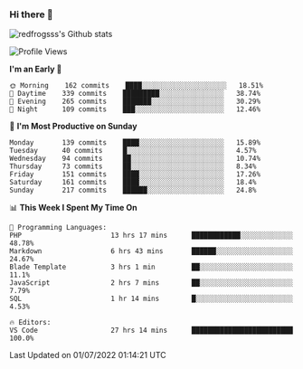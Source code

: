 ### Hi there 👋

<img src="https://github-readme-stats.vercel.app/api?username=redfrogsss&show_icons=true" alt="redfrogsss's Github stats"></img>

<!--START_SECTION:waka-->
![Profile Views](http://img.shields.io/badge/Profile%20Views-0-blue)

**I'm an Early 🐤** 

```text
🌞 Morning    162 commits    ████░░░░░░░░░░░░░░░░░░░░░   18.51% 
🌆 Daytime    339 commits    █████████░░░░░░░░░░░░░░░░   38.74% 
🌃 Evening    265 commits    ███████░░░░░░░░░░░░░░░░░░   30.29% 
🌙 Night      109 commits    ███░░░░░░░░░░░░░░░░░░░░░░   12.46%

```
📅 **I'm Most Productive on Sunday** 

```text
Monday       139 commits    ████░░░░░░░░░░░░░░░░░░░░░   15.89% 
Tuesday      40 commits     █░░░░░░░░░░░░░░░░░░░░░░░░   4.57% 
Wednesday    94 commits     ██░░░░░░░░░░░░░░░░░░░░░░░   10.74% 
Thursday     73 commits     ██░░░░░░░░░░░░░░░░░░░░░░░   8.34% 
Friday       151 commits    ████░░░░░░░░░░░░░░░░░░░░░   17.26% 
Saturday     161 commits    ████░░░░░░░░░░░░░░░░░░░░░   18.4% 
Sunday       217 commits    ██████░░░░░░░░░░░░░░░░░░░   24.8%

```


📊 **This Week I Spent My Time On** 

```text
💬 Programming Languages: 
PHP                      13 hrs 17 mins      ████████████░░░░░░░░░░░░░   48.78% 
Markdown                 6 hrs 43 mins       ██████░░░░░░░░░░░░░░░░░░░   24.67% 
Blade Template           3 hrs 1 min         ██░░░░░░░░░░░░░░░░░░░░░░░   11.1% 
JavaScript               2 hrs 7 mins        ██░░░░░░░░░░░░░░░░░░░░░░░   7.79% 
SQL                      1 hr 14 mins        █░░░░░░░░░░░░░░░░░░░░░░░░   4.53%

🔥 Editors: 
VS Code                  27 hrs 14 mins      █████████████████████████   100.0%

```


 Last Updated on 01/07/2022 01:14:21 UTC
<!--END_SECTION:waka-->